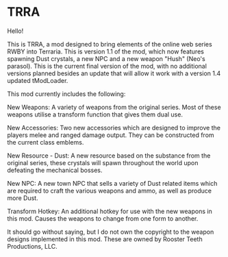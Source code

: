 # TRRA

Hello!

This is TRRA, a mod designed to bring elements of the online web series RWBY into Terraria.
This is version 1.1 of the mod, which now features spawning Dust crystals, a new NPC and a new weapon "Hush" (Neo's parasol).
This is the current final version of the mod, with no additional versions planned besides an update that will allow it work with a version 1.4 updated tModLoader.

This mod currently includes the following:

New Weapons: A variety of weapons from the original series. Most of these weapons utilise a transform function that gives them dual use.

New Accessories: Two new accessories which are designed to improve the players melee and ranged damage output. They can be constructed from the current class emblems.

New Resource - Dust: A new resource based on the substance from the original series, these crystals will spawn throughout the world upon defeating the mechanical bosses.

New NPC: A new town NPC that sells a variety of Dust related items which are required to craft the various weapons and ammo, as well as produce more Dust.

Transform Hotkey: An additional hotkey for use with the new weapons in this mod. Causes the weapons to change from one form to another.

It should go without saying, but I do not own the copyright to the weapon designs implemented in this mod. 
These are owned by Rooster Teeth Productions, LLC.
